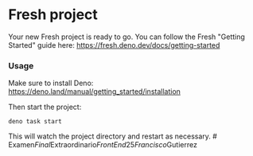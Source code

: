 # Fresh project

Your new Fresh project is ready to go. You can follow the Fresh "Getting
Started" guide here: https://fresh.deno.dev/docs/getting-started

### Usage

Make sure to install Deno: https://deno.land/manual/getting_started/installation

Then start the project:

```
deno task start
```

This will watch the project directory and restart as necessary.
#   E x a m e n _ F i n a l _ E x t r a o r d i n a r i o _ F r o n t E n d _ 2 5 _ F r a n c i s c o _ G u t i e r r e z  
 